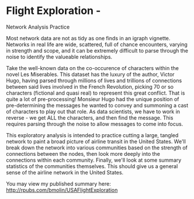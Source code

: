 # Flight Exploration - 
Network Analysis Practice

Most network data are not as tidy as one finds in an igraph vignette. Networks in real life are wide, scattered, full of chance encounters, varying in strength and scope, and it can be extremely difficult to parse through the noise to identify the valueable relationships.

Take the well-known data on the co-occurence of characters within the novel Les Miserables.  This dataset has the luxury of the author, Victor Hugo, having parsed through millions of lives and trillions of connections between said lives involved in the French Revolution, picking 70 or so characters (fictional and quasi real) to represent this great conflict.  That is quite a lot of pre-processing!  Monsieur Hugo had the unique position of pre-determining the messages he wanted to convey and summoning a cast of characters to play out that role.  As data scientists, we have to work in reverse - we get ALL the characters, and then find the message.  This requires parsing through the noise to allow messages to come into focus.

This exploratory analysis is intended to practice cutting a large, tangled network to paint a broad picture of airline transit in the United States.  We'll break down the network into various communities based on the strength of connections between the nodes, then look more deeply into the connections within each community.  Finally, we'll look at some summary statistics of the communities themselves.  This should give us a general sense of the airline network in the United States. 

You may view my published summary here:
<http://rpubs.com/bmolin/USAFlightExploration>